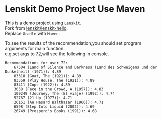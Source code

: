 # Lenskit Demo Project Use Maven

This is a demo project using `Lenskit`.  
Fork from [lenskit/lenskit-hello](https://github.com/lenskit/lenskit-hello).  
Replace `Gradle` with `Maven`.


To see the results of the recommendation,you should set program arguments
for main function.  
e.g,set args to 72,will see the following in console.
```
Recommendations for user 72:
	67504 (Land of Silence and Darkness (Land des Schweigens und der Dunkelheit) (1971)): 4.89
	83318 (Goat, The (1921)): 4.89
	83359 (Play House, The (1921)): 4.89
	83411 (Cops (1922)): 4.89
	3038 (Face in the Crowd, A (1957)): 4.83
	109249 (Journey, The (El viaje) (1992)): 4.74
	52767 (21 Up (1977)): 4.71
	26151 (Au Hasard Balthazar (1966)): 4.71
	6598 (Step Into Liquid (2002)): 4.69
	26749 (Prospero's Books (1991)): 4.68
```